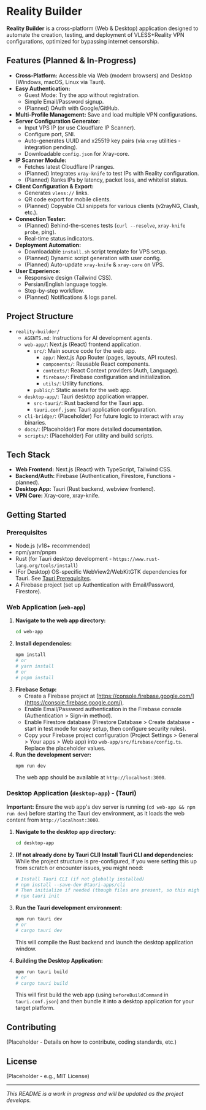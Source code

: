 # Reality Builder

**Reality Builder** is a cross-platform (Web & Desktop) application designed to automate the creation, testing, and deployment of VLESS+Reality VPN configurations, optimized for bypassing internet censorship.

## Features (Planned & In-Progress)

*   **Cross-Platform:** Accessible via Web (modern browsers) and Desktop (Windows, macOS, Linux via Tauri).
*   **Easy Authentication:**
    *   Guest Mode: Try the app without registration.
    *   Simple Email/Password signup.
    *   (Planned) OAuth with Google/GitHub.
*   **Multi-Profile Management:** Save and load multiple VPN configurations.
*   **Server Configuration Generator:**
    *   Input VPS IP (or use Cloudflare IP Scanner).
    *   Configure port, SNI.
    *   Auto-generates UUID and x25519 key pairs (via `xray` utilities - integration pending).
    *   Downloadable `config.json` for Xray-core.
*   **IP Scanner Module:**
    *   Fetches latest Cloudflare IP ranges.
    *   (Planned) Integrates `xray-knife` to test IPs with Reality configuration.
    *   (Planned) Ranks IPs by latency, packet loss, and whitelist status.
*   **Client Configuration & Export:**
    *   Generates `vless://` links.
    *   QR code export for mobile clients.
    *   (Planned) Copyable CLI snippets for various clients (v2rayNG, Clash, etc.).
*   **Connection Tester:**
    *   (Planned) Behind-the-scenes tests (`curl --resolve`, `xray-knife probe`, ping).
    *   Real-time status indicators.
*   **Deployment Automation:**
    *   Downloadable `install.sh` script template for VPS setup.
    *   (Planned) Dynamic script generation with user config.
    *   (Planned) Auto-update `xray-knife` & `xray-core` on VPS.
*   **User Experience:**
    *   Responsive design (Tailwind CSS).
    *   Persian/English language toggle.
    *   Step-by-step workflow.
    *   (Planned) Notifications & logs panel.

## Project Structure

*   `reality-builder/`
    *   `AGENTS.md`: Instructions for AI development agents.
    *   `web-app/`: Next.js (React) frontend application.
        *   `src/`: Main source code for the web app.
            *   `app/`: Next.js App Router (pages, layouts, API routes).
            *   `components/`: Reusable React components.
            *   `contexts/`: React Context providers (Auth, Language).
            *   `firebase/`: Firebase configuration and initialization.
            *   `utils/`: Utility functions.
        *   `public/`: Static assets for the web app.
    *   `desktop-app/`: Tauri desktop application wrapper.
        *   `src-tauri/`: Rust backend for the Tauri app.
        *   `tauri.conf.json`: Tauri application configuration.
    *   `cli-bridge/`: (Placeholder) For future logic to interact with `xray` binaries.
    *   `docs/`: (Placeholder) For more detailed documentation.
    *   `scripts/`: (Placeholder) For utility and build scripts.

## Tech Stack

*   **Web Frontend:** Next.js (React) with TypeScript, Tailwind CSS.
*   **Backend/Auth:** Firebase (Authentication, Firestore, Functions - planned).
*   **Desktop App:** Tauri (Rust backend, webview frontend).
*   **VPN Core:** Xray-core, xray-knife.

## Getting Started

### Prerequisites

*   Node.js (v18+ recommended)
*   npm/yarn/pnpm
*   Rust (for Tauri desktop development - `https://www.rust-lang.org/tools/install`)
*   (For Desktop) OS-specific WebView2/WebKitGTK dependencies for Tauri. See [Tauri Prerequisites](https://tauri.app/v1/guides/getting-started/prerequisites).
*   A Firebase project (set up Authentication with Email/Password, Firestore).

### Web Application (`web-app`)

1.  **Navigate to the web app directory:**
    ```bash
    cd web-app
    ```
2.  **Install dependencies:**
    ```bash
    npm install
    # or
    # yarn install
    # or
    # pnpm install
    ```
3.  **Firebase Setup:**
    *   Create a Firebase project at [https://console.firebase.google.com/](https://console.firebase.google.com/).
    *   Enable Email/Password authentication in the Firebase console (Authentication > Sign-in method).
    *   Enable Firestore database (Firestore Database > Create database - start in test mode for easy setup, then configure security rules).
    *   Copy your Firebase project configuration (Project Settings > General > Your apps > Web app) into `web-app/src/firebase/config.ts`. Replace the placeholder values.
4.  **Run the development server:**
    ```bash
    npm run dev
    ```
    The web app should be available at `http://localhost:3000`.

### Desktop Application (`desktop-app`) - (Tauri)

**Important:** Ensure the web app's dev server is running (`cd web-app && npm run dev`) before starting the Tauri dev environment, as it loads the web content from `http://localhost:3000`.

1.  **Navigate to the desktop app directory:**
    ```bash
    cd desktop-app
    ```
2.  **(If not already done by Tauri CLI) Install Tauri CLI and dependencies:**
    While the project structure is pre-configured, if you were setting this up from scratch or encounter issues, you might need:
    ```bash
    # Install Tauri CLI (if not globally installed)
    # npm install --save-dev @tauri-apps/cli
    # Then initialize if needed (though files are present, so this might not be necessary)
    # npx tauri init
    ```
3.  **Run the Tauri development environment:**
    ```bash
    npm run tauri dev
    # or
    # cargo tauri dev
    ```
    This will compile the Rust backend and launch the desktop application window.

4.  **Building the Desktop Application:**
    ```bash
    npm run tauri build
    # or
    # cargo tauri build
    ```
    This will first build the web app (using `beforeBuildCommand` in `tauri.conf.json`) and then bundle it into a desktop application for your target platform.

## Contributing

(Placeholder - Details on how to contribute, coding standards, etc.)

## License

(Placeholder - e.g., MIT License)

---
*This README is a work in progress and will be updated as the project develops.*
